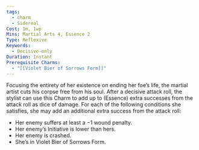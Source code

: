 ```yaml
---
tags:
  - charm
  - Sidereal
Cost: 1m, 1wp
Mins: Martial Arts 4, Essence 2
Type: Reflexive
Keywords:
  - Decisive-only
Duration: Instant
Prerequisite Charms:
  - "[[Violet Bier of Sorrows Form]]"
---
```

Focusing the entirety of her existence on ending her foe’s life, the martial artist cuts his corpse free from his soul. After a decisive attack roll, the stylist can use this Charm to add up to (Essence) extra successes from the attack roll as dice of damage. For each of the following conditions she satisfies, she may add an additional extra success from the attack roll: 
-  Her enemy suffers at least a −1 wound penalty. 
-  Her enemy’s Initiative is lower than hers. 
-  Her enemy is crashed. 
-  She’s in Violet Bier of Sorrows Form.